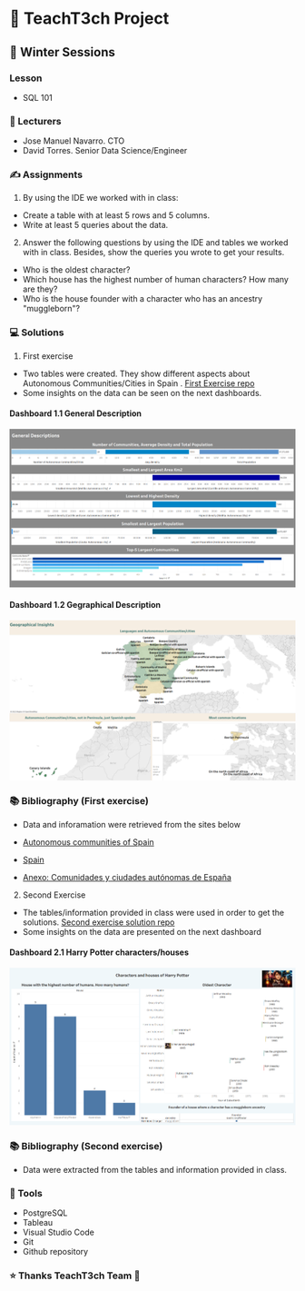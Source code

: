 # 📝 TeachT3ch Project

## 📜 Winter Sessions

### Lesson

- SQL 101

### 🤵 Lecturers

- Jose Manuel Navarro. CTO
- David Torres. Senior Data Science/Engineer

### ✍ Assignments

1. By using the IDE we worked with in class:

- Create a table with at least 5 rows and 5 columns.
- Write at least 5 queries about the data.

2. Answer the following questions by using the IDE and tables we worked with in class. Besides, show the queries you wrote to get your results.

- Who is the oldest character?
- Which house has the highest number of human characters? How many are they?
- Who is the house founder with a character who has an ancestry "muggleborn"?

### 💻 Solutions

1. First exercise

- Two tables were created. They show different aspects about Autonomous Communities/Cities in Spain . [First Exercise repo](first_excersise.sql)
- Some insights on the data can be seen on the next dashboards.

#### Dashboard 1.1 General Description

![General Description Dashboard](tableau_dashboards/general_descriptions.png)

#### Dashboard 1.2 Gegraphical Description

![Geographical Description Dashboard](tableau_dashboards/geographical_descripcion.png)

### 📚 Bibliography (First exercise)

- Data and inforamation were retrieved from the sites below

- [Autonomous communities of Spain](https://simple.wikipedia.org/wiki/Autonomous_communities_of_Spain)
- [Spain](https://en.wikipedia.org/wiki/Spain#cite_note-c-4)
- [Anexo: Comunidades y ciudades autónomas de España](https://es.wikipedia.org/wiki/Anexo:Comunidades_y_ciudades_aut%C3%B3nomas_de_Espa%C3%B1a)

2. Second Exercise

- The tables/information provided in class were used in order to get the solutions. [Second exercise solution repo](second_excersise.sql)
- Some insights on the data are presented on the next dashboard

#### Dashboard 2.1 Harry Potter characters/houses

![Harry Potter Dashboard](tableau_dashboards/harry_potter_dashboard.png)

### 📚 Bibliography (Second exercise)

- Data were extracted from the tables and information provided in class.

### 🔧 Tools

- PostgreSQL
- Tableau
- Visual Studio Code
- Git
- Github repository

### ⭐ Thanks TeachT3ch Team 🏅
